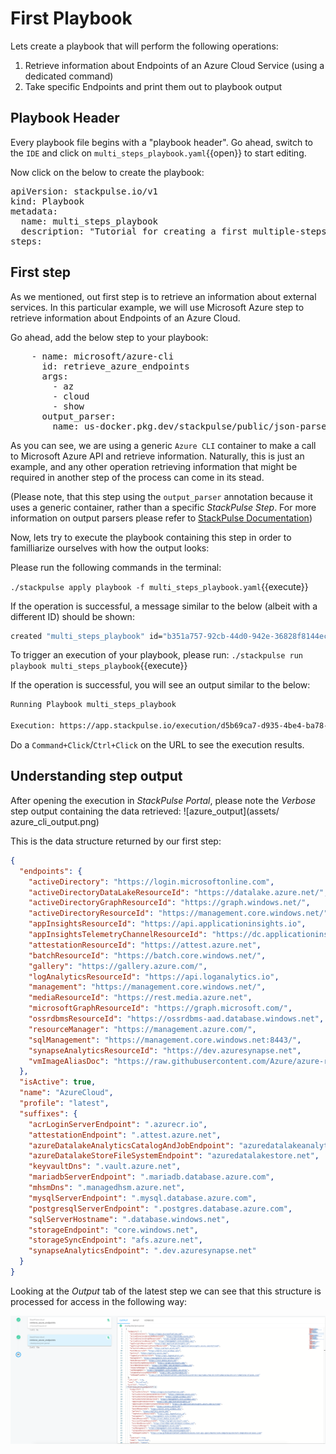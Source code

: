 # First Playbook



Lets create a playbook that will perform the following operations:

1. Retrieve information about Endpoints of an Azure Cloud Service (using a dedicated command)
2. Take specific Endpoints and print them out to playbook output



## Playbook Header



Every playbook file begins with a "playbook header". Go ahead, switch to the `IDE` and click on  `multi_steps_playbook.yaml`{{open}}  to start editing.

Now click on the below to create the playbook:

<pre class="file" data-filename="multi_steps_playbook.yaml" data-target="replace">apiVersion: stackpulse.io/v1
kind: Playbook
metadata:
  name: multi_steps_playbook
  description: "Tutorial for creating a first multiple-steps playbook"
steps:
</pre>



## First step

As we mentioned, out first step is to retrieve an information about external services. In this particular example, we will use Microsoft Azure step to retrieve information about Endpoints of an Azure Cloud.


Go ahead, add the below step to your playbook:

<pre class="file" data-filename="multi_steps_playbook.yaml" data-target="append">    - name: microsoft/azure-cli
      id: retrieve_azure_endpoints
      args:
        - az
        - cloud
        - show
      output_parser:
        name: us-docker.pkg.dev/stackpulse/public/json-parser
</pre>

As you can see, we are using a generic `Azure CLI` container to make a call to Microsoft Azure API and retrieve information. Naturally, this is just an example, and any other operation retrieving information that might be required in another step of the process can come in its stead.

(Please note, that this step using the `output_parser` annotation because it uses a generic container, rather than a specific _StackPulse Step_. For more information on output parsers please refer to [StackPulse Documentation](https://docs.stackpulse.io/playbooks/#processing-step-output))

Now, lets try to execute the playbook containing this step in order to familliarize ourselves with how the output looks:

Please run the following commands in the terminal:

`./stackpulse apply playbook -f multi_steps_playbook.yaml`{{execute}}

If the operation is successful, a message similar to the below (albeit with a different ID) should be shown:

```bash
created "multi_steps_playbook" id="b351a757-92cb-44d0-942e-36828f8144ec"
```


To trigger an execution of your playbook, please run:
`./stackpulse run playbook multi_steps_playbook`{{execute}}

If the operation is successful, you will see an output similar to the below:

```bash
Running Playbook multi_steps_playbook

Execution: https://app.stackpulse.io/execution/d5b69ca7-d935-4be4-ba78-d87c09d044fe
```

Do a `Command+Click`/`Ctrl+Click` on the URL to see the execution results.

## Understanding step output



After opening the execution in _StackPulse Portal_, please note the _Verbose_ step output containing the data retrieved:
![azure_output](assets/ azure_cli_output.png)

This is the data structure returned by our first step:

```json
{
  "endpoints": {
    "activeDirectory": "https://login.microsoftonline.com",
    "activeDirectoryDataLakeResourceId": "https://datalake.azure.net/",
    "activeDirectoryGraphResourceId": "https://graph.windows.net/",
    "activeDirectoryResourceId": "https://management.core.windows.net/",
    "appInsightsResourceId": "https://api.applicationinsights.io",
    "appInsightsTelemetryChannelResourceId": "https://dc.applicationinsights.azure.com/v2/track",
    "attestationResourceId": "https://attest.azure.net",
    "batchResourceId": "https://batch.core.windows.net/",
    "gallery": "https://gallery.azure.com/",
    "logAnalyticsResourceId": "https://api.loganalytics.io",
    "management": "https://management.core.windows.net/",
    "mediaResourceId": "https://rest.media.azure.net",
    "microsoftGraphResourceId": "https://graph.microsoft.com/",
    "ossrdbmsResourceId": "https://ossrdbms-aad.database.windows.net",
    "resourceManager": "https://management.azure.com/",
    "sqlManagement": "https://management.core.windows.net:8443/",
    "synapseAnalyticsResourceId": "https://dev.azuresynapse.net",
    "vmImageAliasDoc": "https://raw.githubusercontent.com/Azure/azure-rest-api-specs/master/arm-compute/quickstart-templates/aliases.json"
  },
  "isActive": true,
  "name": "AzureCloud",
  "profile": "latest",
  "suffixes": {
    "acrLoginServerEndpoint": ".azurecr.io",
    "attestationEndpoint": ".attest.azure.net",
    "azureDatalakeAnalyticsCatalogAndJobEndpoint": "azuredatalakeanalytics.net",
    "azureDatalakeStoreFileSystemEndpoint": "azuredatalakestore.net",
    "keyvaultDns": ".vault.azure.net",
    "mariadbServerEndpoint": ".mariadb.database.azure.com",
    "mhsmDns": ".managedhsm.azure.net",
    "mysqlServerEndpoint": ".mysql.database.azure.com",
    "postgresqlServerEndpoint": ".postgres.database.azure.com",
    "sqlServerHostname": ".database.windows.net",
    "storageEndpoint": "core.windows.net",
    "storageSyncEndpoint": "afs.azure.net",
    "synapseAnalyticsEndpoint": ".dev.azuresynapse.net"
  }
}
```



Looking at the _Output_ tab of the latest step we can see that this structure is processed for access in the following way:



![parsed_output](assets/parsed_output.png)
